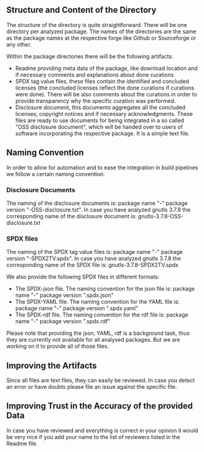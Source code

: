 ## Structure and Content of the Directory
The structure of the directory is quite straightforward. There will be one directory per analyzed package. The names of the directories are the same as the package names at the respective forge like Github or Sourceforge or any other.

Within the package directories there will be the following artifacts:
* Readme providing meta data of the package, like download location and if necessary comments and explanations about done curations
* SPDX tag value files, these files contain the identified and concluded licenses (the concluded licenses reflect the done curations if curations were done). There will be also comments about the curations in order to provide transparency why the specific curation was performed.
* Disclosure document, this documents aggregates all the concluded licenses, copyright notices and if necessary acknowledgments. These files are ready to use documents for being integrated in a so called "OSS disclosure document", which will be handed over to users of software incorporating the respective package. It is a simple text file.

## Naming Convention
In order to allow for automation and to ease the integration in build pipelines we follow a certain naming convention.

### Disclosure Documents 
The naming of the disclosure documents is: package name "-" package version "-OSS-disclosure.txt". In case you have analyzed gnutls 3.7.8 the corresponding name of the disclosure document is: gnutls-3.7.8-OSS-disclosure.txt

### SPDX files 
The naming of the SPDX tag value files is: package name "-" package version "-SPDX2TV.spdx". In case you have analyzed gnutls 3.7.8 the corresponding name of the SPDX file is: gnutls-3.7.8-SPDX2TV.spdx

We also provide the following SPDX files in different formats:
* The SPDX-json file. The naming convention for the json file is: package name "-" package version ".spdx.json"
* The SPDX-YAML file. The naming convention for the YAML file is: package name "-" package version ".spdx.yaml"
* The SPDX-rdf file. The naming convention for the rdf file is: package name "-" package version ".spdx.rdf"

Please note that providing the json, YAML, rdf is a background task, thus they are currently not available for all analysed packages. But we are working on it to provide all of those files.

## Improving the Artifacts
Since all files are text files, they can easily be reviewed. In case you detect an error or have doubts please file an issue against the specific file.

## Improving Trust in the Accuracy of the provided Data
In case you have reviewed and everything is correct in your opinion it would be very nice if you add your name to the list of reviewers listed in the Readme file.